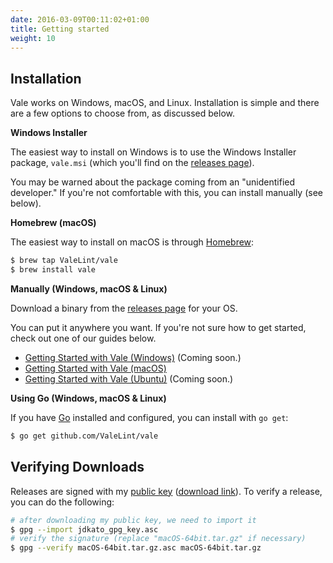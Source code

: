 ```yaml
---
date: 2016-03-09T00:11:02+01:00
title: Getting started
weight: 10
---
```


## Installation

Vale works on Windows, macOS, and Linux. Installation is simple and there are a few options to choose from, as discussed below.

**Windows Installer**

The easiest way to install on Windows is to use the Windows Installer package, `vale.msi` (which you'll find on the [releases page](https://github.com/ValeLint/vale/releases)).

You may be warned about the package coming from an "unidentified developer." If you're not comfortable with this, you can install manually (see below).

**Homebrew (macOS)**

The easiest way to install on macOS is through [Homebrew](https://brew.sh/):

```bash
$ brew tap ValeLint/vale
$ brew install vale
```

**Manually (Windows, macOS & Linux)**

Download a binary from the [releases page](https://github.com/ValeLint/vale/releases) for your OS.

You can put it anywhere you want. If you're not sure how to get started, check out one of our guides below.

- [Getting Started with Vale (Windows)](#) (Coming soon.)
- [Getting Started with Vale (macOS)](https://jdkato.github.io/2017/02/26/getting-started-with-vale-mac.html)
- [Getting Started with Vale (Ubuntu)](#) (Coming soon.)

**Using Go (Windows, macOS & Linux)**

If you have [Go](https://golang.org/) installed and configured, you can install with `go get`:

```bash
$ go get github.com/ValeLint/vale
```

## Verifying Downloads

Releases are signed with my [public key](https://keybase.io/jdkato/key.asc) ([download link](https://jdkato.github.io/jdkato_gpg_key.asc)). To verify a release, you can do the following:

```bash
# after downloading my public key, we need to import it
$ gpg --import jdkato_gpg_key.asc
# verify the signature (replace "macOS-64bit.tar.gz" if necessary)
$ gpg --verify macOS-64bit.tar.gz.asc macOS-64bit.tar.gz
```
